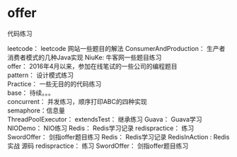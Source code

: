 # offer
代码练习

leetcode： 
	leetcode 	网站一些题目的解法 
ConsumerAndProduction： 
	生产者消费者模式的几种Java实现 
	NiuKe: 牛客网一些题目练习  
	offer： 2016年4月以来，参加在线笔试的一些公司的编程题目  
	pattern： 设计模式练习  
	Practice： 一些无目的的代码练习  
	base： 待续。。。  
	concurrent： 并发练习，顺序打印ABC的四种实现  
	semaphore：信息量  
ThreadPoolExecutor： 
	extendsTest： 继承练习 
Guava： 
	Guava学习 
NIODemo： 
	NIO练习 
Redis： 
	Redis学习记录 
	redispractice： 练习 
SwordOffer： 剑指offer题目练习
Redis：
    Redis学习记录
    RedisInAction :
        Redis 实战 源码
    redispractice：
        练习
SwordOffer：
    剑指offer题目练习
